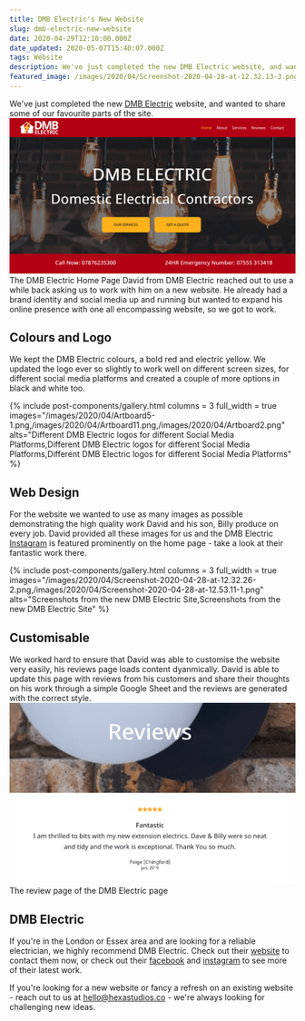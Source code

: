 ```yaml
---
title: DMB Electric's New Website
slug: dmb-electric-new-website
date: 2020-04-29T12:10:00.000Z
date_updated: 2020-05-07T15:40:07.000Z
tags: Website
description: We've just completed the new DMB Electric website, and wanted to share some of our favourite parts of the site.
featured_image: /images/2020/04/Screenshot-2020-04-28-at-12.32.13-3.png
---
```


We've just completed the new [DMB Electric](https://dmbelectric.co.uk) website, and wanted to share some of our favourite parts of the site.
![](/images/2020/04/Screenshot-2020-04-28-at-12.32.13-3.png)The DMB Electric Home Page
David from DMB Electric reached out to use a while back asking us to work with him on a new website. He already had a brand identity and social media up and running but wanted to expand his online presence with one all encompassing website, so we got to work.

## Colours and Logo 

We kept the DMB Electric colours, a bold red and electric yellow. We updated the logo ever so slightly to work well on different screen sizes, for different social media platforms and created a couple of more options in black and white too.


{% include post-components/gallery.html
	columns = 3
	full_width = true
	images="/images/2020/04/Artboard5-1.png,/images/2020/04/Artboard11.png,/images/2020/04/Artboard2.png"
	alts="Different DMB Electric logos for different Social Media Platforms,Different DMB Electric logos for different Social Media Platforms,Different DMB Electric logos for different Social Media Platforms"
%}


## Web Design

For the website we wanted to use as many images as possible demonstrating the high quality work David and his son, Billy produce on every job. David provided all these images for us and the DMB Electric [Instagram](https://www.instagram.com/dmb_electric/) is featured prominently on the home page - take a look at their fantastic work there.


{% include post-components/gallery.html
	columns = 3
	full_width = true
	images="/images/2020/04/Screenshot-2020-04-28-at-12.32.26-2.png,/images/2020/04/Screenshot-2020-04-28-at-12.53.11-1.png"
	alts="Screenshots from the new DMB Electric Site,Screenshots from the new DMB Electric Site"
%}

## Customisable

We worked hard to ensure that David was able to customise the website very easily, his reviews page loads content dyanmically. David is able to update this page with reviews from his customers and share their thoughts on his work through a simple Google Sheet and the reviews are generated with the correct style. 
![](/images/2020/04/Screenshot-2020-04-28-at-12.33.22-1-.png)
The review page of the DMB Electric page

## DMB Electric

If you're in the London or Essex area and are looking for a reliable electrician, we highly recommend DMB Electric. Check out their [website](https://dmbelectric.co.uk) to contact them now, or check out their [facebook](https://www.facebook.com/dmbelectric1/) and [instagram](https://www.instagram.com/dmb_electric/) to see more of their latest work.

If you're looking for a new website or fancy a refresh on an existing website - reach out to us at hello@hexastudios.co - we're always looking for challenging new ideas.
